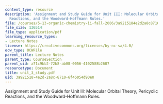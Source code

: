 ```yaml
---
content_type: resource
description: 'Assignment and Study Guide for Unit III: Molecular Orbital Theory, Pericyclic
  Reactions, and the Woodward-Hoffmann Rules.'
file: /courses/5-13-organic-chemistry-ii-fall-2006/3a9215184e2d2a8c87106f46054d90e0_unit_3_study.pdf
file_size: 136514
file_type: application/pdf
learning_resource_types:
- Lecture Notes
license: https://creativecommons.org/licenses/by-nc-sa/4.0/
ocw_type: OCWFile
parent_title: Lecture Notes
parent_type: CourseSection
parent_uid: a71c9bb2-72b8-ab08-0056-4102588b2607
resourcetype: Document
title: unit_3_study.pdf
uid: 3a921518-4e2d-2a8c-8710-6f46054d90e0
---
```

Assignment and Study Guide for Unit III: Molecular Orbital Theory, Pericyclic Reactions, and the Woodward-Hoffmann Rules.